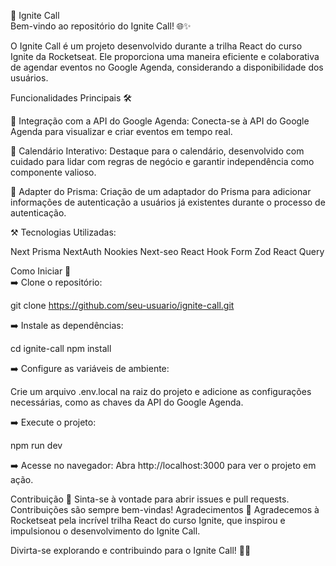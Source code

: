 
🚀 Ignite Call <br/>
Bem-vindo ao repositório do Ignite Call! 🌐✨

O Ignite Call é um projeto desenvolvido durante a trilha React do curso Ignite da Rocketseat. Ele proporciona uma maneira eficiente e colaborativa de agendar eventos no Google Agenda, considerando a disponibilidade dos usuários.

Funcionalidades Principais 🛠️

🔴 Integração com a API do Google Agenda: Conecta-se à API do Google Agenda para visualizar e criar eventos em tempo real.

🔴 Calendário Interativo: Destaque para o calendário, desenvolvido com cuidado para lidar com regras de negócio e garantir independência como componente valioso.

🔴 Adapter do Prisma: Criação de um adaptador do Prisma para adicionar informações de autenticação a usuários já existentes durante o processo de autenticação.

⚒️ Tecnologias Utilizadas:

Next
Prisma
NextAuth
Nookies
Next-seo
React Hook Form
Zod
React Query

Como Iniciar 🚀 <br/>
➡️ Clone o repositório:

git clone https://github.com/seu-usuario/ignite-call.git


➡️ Instale as dependências:

cd ignite-call
npm install


➡️ Configure as variáveis de ambiente:

Crie um arquivo .env.local na raiz do projeto e adicione as configurações necessárias, como as chaves da API do Google Agenda.

➡️ Execute o projeto:

npm run dev

➡️ Acesse no navegador:
Abra http://localhost:3000 para ver o projeto em ação.

Contribuição 🤝
Sinta-se à vontade para abrir issues e pull requests. Contribuições são sempre bem-vindas!
Agradecimentos 🙏
Agradecemos à Rocketseat pela incrível trilha React do curso Ignite, que inspirou e impulsionou o desenvolvimento do Ignite Call.

Divirta-se explorando e contribuindo para o Ignite Call! 🚀✨
